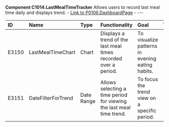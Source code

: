 **Component C1014.LastMealTimeTracker**
Allows users to record last meal time daily and displays trend. - [Link to P0106.DashboardPage](../MasterFile.md#page-p0106dashboardpage) - ---

| ID    | Name                     | Type        | Functionality                                                              | Goal                                                              | Trigger | Link   |
| :---- | :----------------------- | :---------- | :------------------------------------------------------------------------- | :---------------------------------------------------------------- | :------ | :----- |
| E3150 | LastMealTimeChart        | Chart       | Displays a trend of the last meal times recorded over a period.            | To visualize patterns in evening eating habits.                   | ---     | ---    |
| E3151 | DateFilterForTrend       | Date Range  | Allows selecting a time period for viewing the last meal time trend.       | To focus the trend view on a specific period.                     | ---     | ---    |
